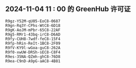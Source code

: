 ## 2024-11-04 11 : 00 的 GreenHub 许可证
```
R9gz-Y52M-qU05-EoC8-0687
R9gn-Rq3Y-CPhs-WtC8-6D18
R9gK-AoJM-mPbr-65C8-22AF
R9g5-RMr1-43bq-irC8-D6AD
R9fy-CUH8-7wdf-feC8-15F4
R9fp-hRin-ReIt-1BC8-2F09
R9fV-KY9l-wGoa-guC8-262A
R9f0-xwUW-DRSh-sEC8-C8F4
R9es-35NA-QZmh-ghC8-76D8
R9ea-C9nD-A9pG-aAC8-4B81
```
